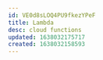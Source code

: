 ```yaml
---
id: VE0d8sLOQ4PU9fkezYPeF
title: Lambda
desc: cloud functions
updated: 1638032175717
created: 1638032158593
---
```



